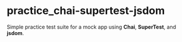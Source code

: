 # practice_chai-supertest-jsdom

Simple practice test suite for a mock app using __Chai__, __SuperTest__, and __jsdom__.
